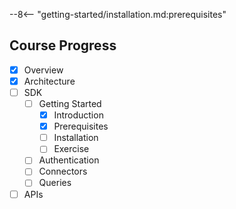 --8<-- "getting-started/installation.md:prerequisites"

## Course Progress
-   [X] Overview
-   [X] Architecture
-   [ ] SDK
    *   [ ] Getting Started
        +   [X] Introduction
        +   [X] Prerequisites
        +   [ ] Installation
        +   [ ] Exercise
    *   [ ] Authentication
    *   [ ] Connectors
    *   [ ] Queries
-   [ ] APIs